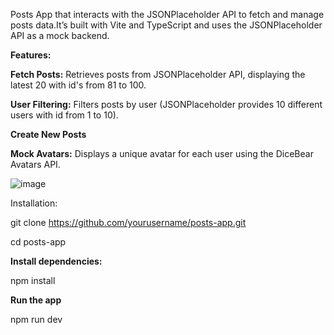 Posts App that interacts with the JSONPlaceholder API to fetch and manage posts data.It’s built with Vite and TypeScript and uses the JSONPlaceholder API as a mock backend.

**Features:**

**Fetch Posts:** Retrieves posts from JSONPlaceholder API, displaying the latest 20 with id's from 81 to 100.

**User Filtering:** Filters posts by user (JSONPlaceholder provides 10 different users with id from 1 to 10).

**Create New Posts**

**Mock Avatars:**
 Displays a unique avatar for each user using the DiceBear Avatars API.


![image](https://github.com/user-attachments/assets/c746d98a-0123-4300-ad31-0f2f5fab65b8)


Installation:

git clone https://github.com/yourusername/posts-app.git

cd posts-app

**Install dependencies:**

npm install

**Run the app**

npm run dev




